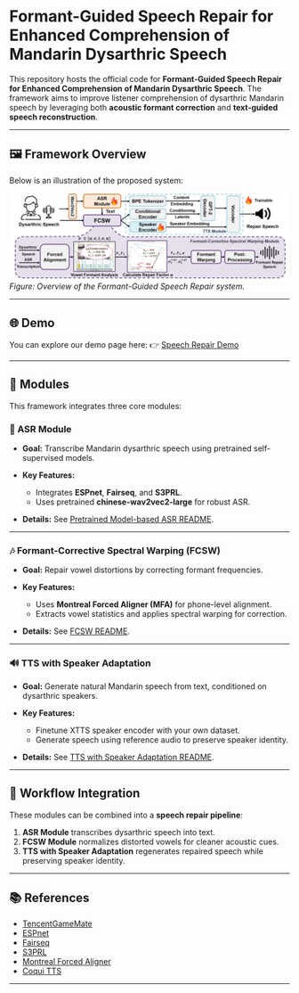 # Formant-Guided Speech Repair for Enhanced Comprehension of Mandarin Dysarthric Speech

This repository hosts the official code for **Formant-Guided Speech Repair for Enhanced Comprehension of Mandarin Dysarthric Speech**.
The framework aims to improve listener comprehension of dysarthric Mandarin speech by leveraging both **acoustic formant correction** and **text-guided speech reconstruction**.

---

## 🖼 Framework Overview

Below is an illustration of the proposed system:

![Framework](./Figures/framework.jpg)
*Figure: Overview of the Formant-Guided Speech Repair system.*

---
## 🌐 Demo

You can explore our demo page here:
👉 [Speech Repair Demo](https://xinyu0308.github.io/Speech_Repair/)

---
## 📂 Modules

This framework integrates three core modules:

### 📝 ASR Module

* **Goal:** Transcribe Mandarin dysarthric speech using pretrained self-supervised models.
* **Key Features:**

  * Integrates **ESPnet**, **Fairseq**, and **S3PRL**.
  * Uses pretrained **chinese-wav2vec2-large** for robust ASR.
* **Details:** See [Pretrained Model-based ASR README](./ESPnet/CDSD/README.md).

---

### 🎶 Formant-Corrective Spectral Warping (FCSW)

* **Goal:** Repair vowel distortions by correcting formant frequencies.
* **Key Features:**

  * Uses **Montreal Forced Aligner (MFA)** for phone-level alignment.
  * Extracts vowel statistics and applies spectral warping for correction.
* **Details:** See [FCSW README](./FCSW/README.md).

---

### 🔊 TTS with Speaker Adaptation

* **Goal:** Generate natural Mandarin speech from text, conditioned on dysarthric speakers.
* **Key Features:**

  * Finetune XTTS speaker encoder with your own dataset.
  * Generate speech using reference audio to preserve speaker identity.
* **Details:** See [TTS with Speaker Adaptation README](./XTTS/README.md).

---

## 🔗 Workflow Integration

These modules can be combined into a **speech repair pipeline**:

1. **ASR Module** transcribes dysarthric speech into text.
2. **FCSW Module** normalizes distorted vowels for cleaner acoustic cues.
3. **TTS with Speaker Adaptation** regenerates repaired speech while preserving speaker identity.

---

## 📚 References

* [TencentGameMate](https://github.com/TencentGameMate)
* [ESPnet](https://github.com/espnet/espnet)
* [Fairseq](https://github.com/facebookresearch/fairseq)
* [S3PRL](https://github.com/s3prl/s3prl)
* [Montreal Forced Aligner](https://montreal-forced-aligner.readthedocs.io/en/latest/getting_started.html)
* [Coqui TTS](https://github.com/coqui-ai/TTS)

---



